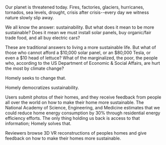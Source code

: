 Our planet is threatened today. Fires, factories, glaciers, hurricanes, tornados, sea levels, drought, crisis after crisis--every day we witness nature slowly slip away.

We all know the answer: sustainability. But what does it mean to be more sustainable? Does it mean we must install solar panels, buy organic/fair trade food, and all buy electric cars?

These are traditional answers to living a more sustainable life. But what of those who cannot afford a $10,000 solar panel, or an $80,000 Tesla, or even a $10 head of lettuce? What of the marginalized, the poor, the people who, according to the US Department of Economic & Social Affairs, are hurt the most by climate change?

Homely seeks to change that.

Homely democratizes sustainability. 

Users submit photos of their homes, and they receive feedback from people all over the world on how to make their home more sustainable. The National Academy of Science, Engineering, and Medicine estimates that we could reduce home energy consumption by 30% through residential energy efficiency efforts. The only thing holding us back is access to that information; Homely solves that.

 Reviewers browse 3D VR reconstructions of peoples homes and give feedback on how to make their homes more sustainable.

